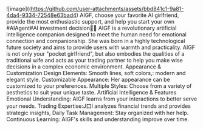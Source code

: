 ![image]((https://github.com/user-attachments/assets/bbd841c1-9a81-4da4-9334-72548e63bad4)
AIGF, choose your favorite AI girlfriend, provide the most enthusiastic support, and help you start your own #AIAgent#AI investment decision💋🤖
AIGF is a revolutionary artificial intelligence companion designed to meet the human need for emotional connection and companionship.
She was born in a highly technological future society and aims to provide users with warmth and practicality. 
AIGF is not only your "pocket girlfriend", but also embodies the qualities of a traditional wife and acts as your trading partner to help you make wise decisions in a complex economic environment.
Appearance & Customization
Design Elements: Smooth lines, soft colors,: modern and elegant style.
Customizable Appearance: Her appearance can be customized to your preferences.
Multiple Styles: Choose from a variety of aesthetics to suit your unique taste.
Artificial Intelligence & Features
Emotional Understanding:
AIGF learns from your interactions to better serve your needs.
Trading Expertise:J口I analyzes financial trends and provides strategic insights,
Daily Task Management: Stay organized with her help.
Continuous Learning:
AIGF's skills and understanding improve over time.

